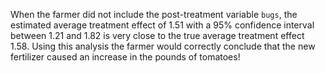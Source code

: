 When the farmer did not include the post-treatment variable `bugs`, the estimated average treatment effect of 1.51 with a 95% confidence interval between 1.21 and 1.82 is very close to the true average treatment effect 1.58. Using this analysis the farmer would correctly conclude that the new fertilizer caused an increase in the pounds of tomatoes!



